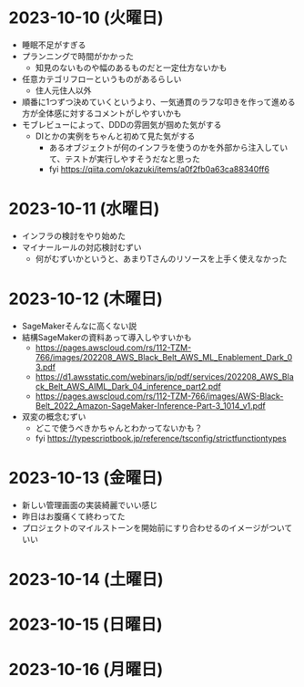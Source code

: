 # 2023-10-10 (火曜日)

* 睡眠不足がすぎる
* プランニングで時間がかかった
  * 知見のないものや幅のあるものだと一定仕方ないかも
* 任意カテゴリフローというものがあるらしい
  * 住人元住人以外
* 順番に1つずつ決めていくというより、一気通貫のラフな叩きを作って進める方が全体感に対するコメントがしやすいかも
* モブレビューによって、DDDの雰囲気が掴めた気がする
  * DIとかの実例をちゃんと初めて見た気がする
    * あるオブジェクトが何のインフラを使うのかを外部から注入していて、テストが実行しやすそうだなと思った
    * fyi https://qiita.com/okazuki/items/a0f2fb0a63ca88340ff6



# 2023-10-11 (水曜日)

* インフラの検討をやり始めた
* マイナールールの対応検討むずい
  * 何がむずいかというと、あまりTさんのリソースを上手く使えなかった


# 2023-10-12 (木曜日)

* SageMakerそんなに高くない説
* 結構SageMakerの資料あって導入しやすいかも
  * https://pages.awscloud.com/rs/112-TZM-766/images/202208_AWS_Black_Belt_AWS_ML_Enablement_Dark_03.pdf
  * https://d1.awsstatic.com/webinars/jp/pdf/services/202208_AWS_Black_Belt_AWS_AIML_Dark_04_inference_part2.pdf
  * https://pages.awscloud.com/rs/112-TZM-766/images/AWS-Black-Belt_2022_Amazon-SageMaker-Inference-Part-3_1014_v1.pdf
* 双変の概念むずい
  * どこで使うべきかちゃんとわかってないかも？
  * fyi https://typescriptbook.jp/reference/tsconfig/strictfunctiontypes


# 2023-10-13 (金曜日)

* 新しい管理画面の実装綺麗でいい感じ
* 昨日はお腹痛くて終わってた
* プロジェクトのマイルストーンを開始前にすり合わせるのイメージがついていい


# 2023-10-14 (土曜日)



# 2023-10-15 (日曜日)



# 2023-10-16 (月曜日)



